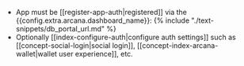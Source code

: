 * App must be [[register-app-auth|registered]] via the {{config.extra.arcana.dashboard_name}}: {% include "./text-snippets/db_portal_url.md" %} 
* Optionally [[index-configure-auth|configure auth settings]] such as [[concept-social-login|social login]],  [[concept-index-arcana-wallet|wallet user experience]], etc.